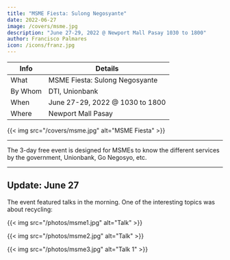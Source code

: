 ```yaml
---
title: "MSME Fiesta: Sulong Negosyante"
date: 2022-06-27
image: /covers/msme.jpg
description: "June 27-29, 2022 @ Newport Mall Pasay 1030 to 1800"
author: Francisco Palmares
icon: /icons/franz.jpg
---
```




Info | Details 
--- | ---
What | MSME Fiesta: Sulong Negosyante
By Whom | DTI, Unionbank
When | June 27-29, 2022 @ 1030 to 1800
Where | Newport Mall Pasay

{{< img src="/covers/msme.jpg" alt="MSME Fiesta" >}}

---


<!-- The formal launch of the 1st Freedom Festival 2022 at Vespa Cafe -->

The 3-day free event is designed for MSMEs to know the different services by the government, Unionbank, Go Negosyo, etc. 

---

## Update: June 27

The event featured talks in the morning. One of the interesting topics was about recycling:

{{< img src="/photos/msme1.jpg" alt="Talk" >}}

{{< img src="/photos/msme2.jpg" alt="Talk" >}}

{{< img src="/photos/msme3.jpg" alt="Talk 1" >}}
<!-- 
add hotbox ref -->